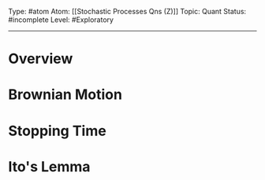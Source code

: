Type: #atom
Atom: [[Stochastic Processes Qns (Z)]]
Topic: Quant 
Status: #incomplete 
Level: #Exploratory 

----
# Overview

# Brownian Motion

# Stopping Time

# Ito's Lemma

